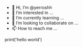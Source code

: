 - 👋 Hi, I’m @yerroshh
- 👀 I’m interested in ...
- 🌱 I’m currently learning ...
- 💞️ I’m looking to collaborate on ...
- 📫 How to reach me ...

<!---
yerroshh/yerroshh is a ✨ special ✨ repository because its `README.md` (this file) appears on your GitHub profile.
You can click the Preview link to take a look at your changes.
--->

print('hello world')
